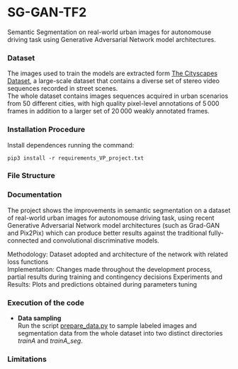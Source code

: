 # SG-GAN-TF2
Semantic Segmentation on real-world urban images for autonomouse driving task using Generative Adversarial Network model architectures.

### Dataset
The images used to train the models are extracted form [The Cityscapes Dataset](https://www.cityscapes-dataset.com/), a large-scale dataset that contains a diverse set of stereo video sequences recorded in street scenes.  
The whole dataset contains images sequences acquired in urban scenarios from 50 different cities, with high quality pixel-level annotations of 5 000 frames in addition to a larger set of 20 000 weakly annotated frames.

### Installation Procedure
Install dependences running the command:
```
pip3 install -r requirements_VP_project.txt
```

### File Structure

### Documentation
The project shows the improvements in semantic segmentation on a dataset of real-world urban images for autonomouse driving task, using recent Generative Adversarial Network model architectures (such as Grad-GAN and Pix2Pix) which can produce better results against the traditional fully-connected and convolutional discriminative models.  

Methodology: Dataset adopted and architecture of the network with related loss functions	
Implementation: Changes made throughout the development process, partial results during training and contingency decisions
Experiments and Results: Plots and predictions obtained during parameters tuning

### Execution of the code
- **Data sampling**  
Run the script [prepare_data.py](prepare_data.py) to sample labeled images and segmentation data from the whole dataset into two distinct directories *trainA* and *trainA_seg*.

### Limitations
